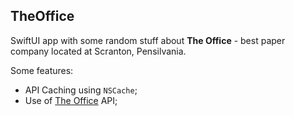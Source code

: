 ## TheOffice

SwiftUI app with some random stuff about **The Office** - best paper company located at Scranton, Pensilvania.

Some features:
- API Caching using `NSCache`;
- Use of [The Office](https://theofficeapi.dev/) API;

